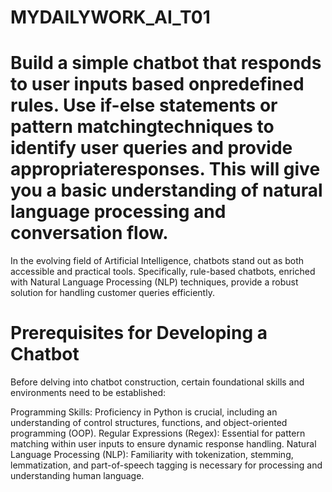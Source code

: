 # MYDAILYWORK_AI_T01
# Build a simple chatbot that responds to user inputs based onpredefined rules. Use if-else statements or pattern matchingtechniques to identify user queries and provide appropriateresponses. This will give you a basic understanding of natural language processing and conversation flow.

In the evolving field of Artificial Intelligence, chatbots stand out as both accessible and practical tools. Specifically, rule-based chatbots, enriched with Natural Language Processing (NLP) techniques, provide a robust solution for handling customer queries efficiently.

# Prerequisites for Developing a Chatbot
 Before delving into chatbot construction, certain foundational skills and environments need to be established:

 Programming Skills: Proficiency in Python is crucial, including an understanding of control structures, functions, and object-oriented programming (OOP).
 Regular Expressions (Regex): Essential for pattern matching within user inputs to ensure dynamic response handling.
 Natural Language Processing (NLP): Familiarity with tokenization, stemming, lemmatization, and part-of-speech tagging is necessary for processing and understanding human language.
 
